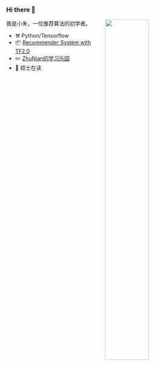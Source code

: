 ### Hi there 👋

[<img align="right" width="48%" src="https://github-readme-stats.vercel.app/api?username=Stormzudi&hide=prs&count_private=true&show_icons=false">](https://github.com/Stormzudi)


我是小朱，一位推荐算法的初学者。

-   :hammer_and_pick: Python/Tensorflow
-   :package:  [Recommender System with TF2.0](https://github.com/Stormzudi/Recommender-System-with-TF2.0)
-   :pencil2: [ZhuNian的学习乐园](https://blog.csdn.net/qq_41709378)
-   :school: 硕士在读














<!--
**Stormzudi/Stormzudi** is a ✨ _special_ ✨ repository because its `README.md` (this file) appears on your GitHub profile.

Here are some ideas to get you started:

- 🔭 I’m currently working on ...
- 🌱 I’m currently learning ...
- 👯 I’m looking to collaborate on ...
- 🤔 I’m looking for help with ...
- 💬 Ask me about ...
- 📫 How to reach me: ...
- 😄 Pronouns: ...
- ⚡ Fun fact: ...
-->
